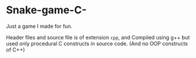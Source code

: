 # Snake-game-C-
Just a game I made for fun.

Header files and source file is of extension `cpp`, and Compiled using g++ but used only procedural C constructs in source code. (And no OOP constructs of C++)
